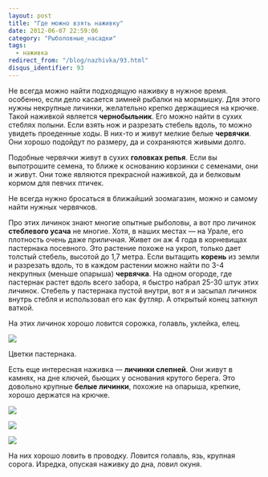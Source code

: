 ```yaml
---
layout: post
title: "Где можно взять наживку"
date: 2012-06-07 22:59:06
category: "Рыболовные_насадки"
tags:
  - наживка
redirect_from: "/blog/nazhivka/93.html"
disqus_identifier: 93
---
```

Не всегда можно найти подходящую наживку в нужное время. особенно, если
дело касается зимней рыбалки на мормышку. Для этого нужны некрупные
личинки, желательно крепко держащиеся на крючке. Такой наживкой является
**чернобыльник**. Его можно найти в сухих стеблях полыни. Если взять нож
и разрезать стебель вдоль, то можно увидеть проеденные ходы. В них-то и
живут мелкие белые **червячки**. Они хорошо подойдут по размеру, да и
сохраняются живыми долго.

Подобные червячки живут в сухих **головках репья**. Если вы выпотрошите
семена, то ближе к основанию корзинки с семенами, они и живут. Они тоже
являются прекрасной наживкой, да и белковым кормом для певчих птичек.

Не всегда нужно бросаться в ближайший зоомагазин, можно и самому найти
нужных червячков.

Про этих личинок знают многие опытные рыболовы, а вот про личинок
**стеблевого усача** не многие. Хотя, в наших местах — на Урале, его
плотность очень даже приличная. Живет он аж 4 года в корневищах
пастернака посевного. Это растение похоже на укроп, только дает толстый
стебель, высотой до 1,7 метра. Если вытащить **корень** из земли и
разрезать вдоль, то в каждом растении можно найти по 3-4 некрупных
(меньше опарыша) **червячка**. На одном огороде, где пастернак растет
вдоль всего забора, я быстро набрал 25-30 штук этих личинок. Стебель у
пастернака пустой внутри, вот я и засыпал личинок внутрь стебля и
использовал его как футляр. А открытый конец заткнул ваткой.

На этих личинок хорошо ловится сорожка, голавль, уклейка, елец.

![](http://img-fotki.yandex.ru/get/6309/13906080.1b/0_76c61_5cf132bd_L.jpg)

Цветки пастернака.

Есть еще интересная наживка — **личинки слепней**. Они живут в камнях,
на дне ключей, бьющих у основания крутого берега. Это довольно крупные
**белые личинки**, похожие на опарыша, крепкие, хорошо держатся на
крючке.

![](http://fishingguru.ru/uploads/images/00/00/01/2012/08/05/265b60.jpg)

![](http://fishingguru.ru/uploads/images/00/00/01/2012/08/05/f80826.jpg)

![](http://fishingguru.ru/uploads/images/00/00/01/2012/08/05/19ad74.jpg)

На них хорошо ловить в проводку. Ловится голавль, язь, крупная сорога.
Изредка, опуская наживку до дна, ловил окуня.
